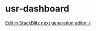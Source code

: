 # usr-dashboard

[Edit in StackBlitz next generation editor ⚡️](https://stackblitz.com/~/github.com/Yamanig/usr-dashboard)